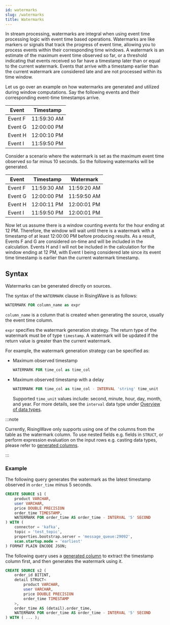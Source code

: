```yaml
---
id: watermarks
slug: /watermarks
title: Watermarks
---
```

<head>
  <link rel="canonical" href="https://docs.risingwave.com/docs/current/watermarks/" />
</head>

In stream processing, watermarks are integral when using event time processing logic with event time based operations. Watermarks are like markers or signals that track the progress of event time, allowing you to process events within their corresponding time windows. A watermark is an estimate of the maximum event time observed so far, or a threshold indicating that events received so far have a timestamp later than or equal to the current watermark. Events that arrive with a timestamp earlier than the current watermark are considered late and are not processed within its time window.

Let us go over an example on how watermarks are generated and utilized during window computations. Say the following events and their corresponding event-time timestamps arrive.

|Event|Timestamp|
|-----|---------|
|Event F| 11:59:30 AM |
|Event G| 12:00:00 PM |
|Event H| 12:00:10 PM |
|Event I| 11:59:50 PM |

Consider a scenario where the watermark is set as the maximum event time observed so far minus 10 seconds. So the following watermarks will be generated.

|Event|Timestamp|Watermark|
|-----|---------|---------|
|Event F| 11:59:30 AM | 11:59:20 AM |
|Event G| 12:00:00 PM | 11:59:50 AM |
|Event H| 12:00:11 PM | 12:00:01 PM |
|Event I| 11:59:50 PM | 12:00:01 PM |

Now let us assume there is a window counting events for the hour ending at 12 PM. Therefore, the window will wait until there is a watermark with a timestamp of at least 12:00:00 PM before producing results. As a result, Events F and G are considered on-time and will be included in the calculation. Events H and I will not be included in the calculation for the window ending at 12 PM, with Event I being considered late since its event time timestamp is earlier than the current watermark timestamp.

## Syntax

Watermarks can be generated directly on sources.

The syntax of the `WATERMARK` clause in RisingWave is as follows:

```sql
WATERMARK FOR column_name as expr
```

`column_name` is a column that is created when generating the source, usually the event time column.

`expr` specifies the watermark generation strategy. The return type of the watermark must be of type `timestamp`. A watermark will be updated if the return value is greater than the current watermark.

For example, the watermark generation strategy can be specified as:

* Maximum observed timestamp

    ```sql
    WATERMARK FOR time_col as time_col
    ```

* Maximum observed timestamp with a delay

    ```sql
    WATERMARK FOR time_col as time_col - INTERVAL 'string' time_unit
    ```

    Supported `time_unit` values include: second, minute, hour, day, month, and year. For more details, see the `interval` data type under [Overview of data types](/sql/sql-data-types.md).


:::note

Currently, RisingWave only supports using one of the columns from the table as the watermark column. To use nested fields e.g. fields in `STRUCT`, or perform expression evaluation on the input rows e.g. casting data types, please refer to [generated columns](/sql/query-syntax/query-syntax-generated-columns.md).

:::

### Example

The following query generates the watermark as the latest timestamp observed in `order_time` minus 5 seconds.

```sql
CREATE SOURCE s1 (
    product VARCHAR,
    user VARCHAR,
    price DOUBLE PRECISION
    order_time TIMESTAMP,
    WATERMARK FOR order_time AS order_time - INTERVAL '5' SECOND
) WITH ( 
    connector = 'kafka',
    topic = 'test_topic',
    properties.bootstrap.server = 'message_queue:29092',
    scan.startup.mode = 'earliest'
) FORMAT PLAIN ENCODE JSON;
```

The following query uses a [generated column](/sql/query-syntax/query-syntax-generated-columns.md) to extract the timestamp column first, and then generates the watermark using it.

```sql
CREATE SOURCE s2 (
    order_id BITINT,
    detail STRUCT<
        product VARCHAR,
        user VARCHAR,
        price DOUBLE PRECISION
        order_time TIMESTAMP
    >,
    order_time AS (detail).order_time,
    WATERMARK FOR order_time AS order_time - INTERVAL '5' SECOND
) WITH ( ... );
```
